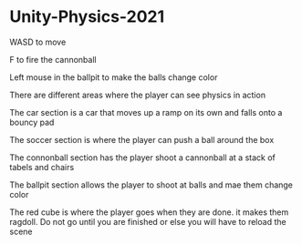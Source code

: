 # Unity-Physics-2021

WASD to move

F to fire the cannonball

Left mouse in the ballpit to make the balls change color

There are different areas where the player can see physics in action

The car section is a car that moves up a ramp on its own and falls onto a bouncy pad

The soccer section is where the player can push a ball around the box

The connonball section has the player shoot a cannonball at a stack of tabels and chairs

The ballpit section allows the player to shoot at balls and mae them change color

The red cube is where the player goes when they are done. it makes them ragdoll. Do not go until you are finished or else you will have to reload the scene
